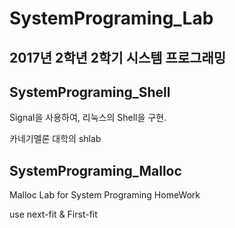 # SystemPrograming_Lab

## 2017년 2학년 2학기 시스템 프로그래밍

## SystemPrograming_Shell

Signal을 사용하여, 리눅스의 Shell을 구현.

카네기멜론 대학의 shlab


## SystemPrograming_Malloc

Malloc Lab
for System Programing HomeWork

use next-fit & First-fit

